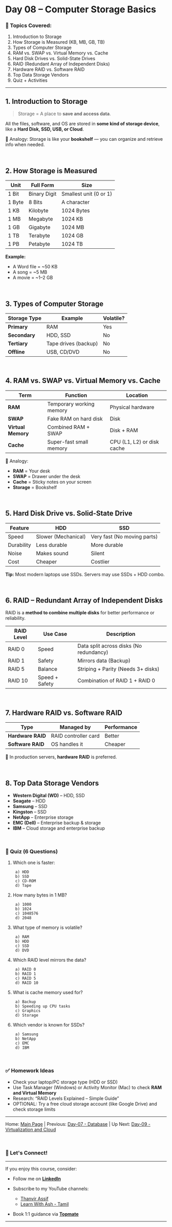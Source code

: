 # **Day 08 – Computer Storage Basics**

### 📌 Topics Covered:

1. Introduction to Storage
2. How Storage is Measured (KB, MB, GB, TB)
3. Types of Computer Storage
4. RAM vs. SWAP vs. Virtual Memory vs. Cache
5. Hard Disk Drives vs. Solid-State Drives
6. RAID (Redundant Array of Independent Disks)
7. Hardware RAID vs. Software RAID
8. Top Data Storage Vendors
9. Quiz + Activities

---

## 1. Introduction to Storage

> Storage = A place to **save and access data**.

All the files, software, and OS are stored in **some kind of storage device**, like a **Hard Disk, SSD, USB, or Cloud**.

🧠 Analogy: Storage is like your **bookshelf** — you can organize and retrieve info when needed.

<br>

## 2. How Storage is Measured

| Unit   | Full Form    | Size                   |
| ------ | ------------ | ---------------------- |
| 1 Bit  | Binary Digit | Smallest unit (0 or 1) |
| 1 Byte | 8 Bits       | A character            |
| 1 KB   | Kilobyte     | 1024 Bytes             |
| 1 MB   | Megabyte     | 1024 KB                |
| 1 GB   | Gigabyte     | 1024 MB                |
| 1 TB   | Terabyte     | 1024 GB                |
| 1 PB   | Petabyte     | 1024 TB                |

**Example:**

* A Word file = \~50 KB
* A song = \~5 MB
* A movie = \~1–2 GB

<br>

## 3. Types of Computer Storage

| Storage Type  | Example              | Volatile? |
| ------------- | -------------------- | --------- |
| **Primary**   | RAM                  | Yes       |
| **Secondary** | HDD, SSD             | No        |
| **Tertiary**  | Tape drives (backup) | No        |
| **Offline**   | USB, CD/DVD          | No        |

<br>

## 4. RAM vs. SWAP vs. Virtual Memory vs. Cache

| Term               | Function                 | Location                   |
| ------------------ | ------------------------ | -------------------------- |
| **RAM**            | Temporary working memory | Physical hardware          |
| **SWAP**           | Fake RAM on hard disk    | Disk                       |
| **Virtual Memory** | Combined RAM + SWAP      | Disk + RAM                 |
| **Cache**          | Super-fast small memory  | CPU (L1, L2) or disk cache |

🧠 Analogy:

* **RAM** = Your desk
* **SWAP** = Drawer under the desk
* **Cache** = Sticky notes on your screen
* **Storage** = Bookshelf

<br>

## 5. Hard Disk Drive vs. Solid-State Drive

| Feature    | HDD                 | SSD                         |
| ---------- | ------------------- | --------------------------- |
| Speed      | Slower (Mechanical) | Very fast (No moving parts) |
| Durability | Less durable        | More durable                |
| Noise      | Makes sound         | Silent                      |
| Cost       | Cheaper             | Costlier                    |

**Tip:** Most modern laptops use SSDs. Servers may use SSDs + HDD combo.

<br>

## 6. RAID – Redundant Array of Independent Disks

RAID is a **method to combine multiple disks** for better performance or reliability.

| RAID Level | Use Case       | Description                             |
| ---------- | -------------- | --------------------------------------- |
| RAID 0     | Speed          | Data split across disks (No redundancy) |
| RAID 1     | Safety         | Mirrors data (Backup)                   |
| RAID 5     | Balance        | Striping + Parity (Needs 3+ disks)      |
| RAID 10    | Speed + Safety | Combination of RAID 1 + RAID 0          |

<br>

## 7. Hardware RAID vs. Software RAID

| Type              | Managed by           | Performance |
| ----------------- | -------------------- | ----------- |
| **Hardware RAID** | RAID controller card | Better      |
| **Software RAID** | OS handles it        | Cheaper     |

🧠 In production servers, **hardware RAID** is preferred.

<br>

## 8. Top Data Storage Vendors

* **Western Digital (WD)** – HDD, SSD
* **Seagate** – HDD
* **Samsung** – SSD
* **Kingston** – SSD
* **NetApp** – Enterprise storage
* **EMC (Dell)** – Enterprise backup & storage
* **IBM** – Cloud storage and enterprise backup

<br>

### 📝 Quiz (6 Questions)

1. Which one is faster:

        a) HDD
        b) SSD
        c) CD-ROM
        d) Tape

2. How many bytes in 1 MB?

        a) 1000
        b) 1024
        c) 1048576
        d) 2048

3. What type of memory is volatile?

        a) RAM
        b) HDD
        c) SSD
        d) DVD

4. Which RAID level mirrors the data?

        a) RAID 0
        b) RAID 1
        c) RAID 5
        d) RAID 10

5. What is cache memory used for?

        a) Backup
        b) Speeding up CPU tasks
        c) Graphics
        d) Storage

6. Which vendor is known for SSDs?

        a) Samsung
        b) NetApp
        c) EMC
        d) IBM

<br>

### ✅ Homework Ideas

* Check your laptop/PC storage type (HDD or SSD)
* Use Task Manager (Windows) or Activity Monitor (Mac) to check **RAM and Virtual Memory**
* Research: “RAID Levels Explained – Simple Guide”
* OPTIONAL: Try a free cloud storage account (like Google Drive) and check storage limits

---
Home: [Main Page](/README.md) | Previous: [Day-07 - Database](/Day-07.md) | Up Next: [Day-09 - Virtualization and Cloud](/Day-09.md)

<br>

### 🤝 Let's Connect!
---

If you enjoy this course, consider:
- Follow me on **[LinkedIn](https://www.linkedin.com/in/thanvir-assif-1b3435203/)**
- Subscribe to my YouTube channels:
        
    * [Thanvir Assif](https://www.youtube.com/@thanvirassif731) 
    * [Learn With Ash - Tamil](https://www.youtube.com/@learnwithashtamil7)

- Book 1:1 guidance via **[Topmate](https://topmate.io/thanvir_assif/)**

---